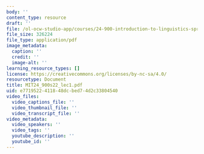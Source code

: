 ```yaml
---
body: ''
content_type: resource
draft: ''
file: /ol-ocw-studio-app/courses/24-900-introduction-to-linguistics-spring-2022/mit24_900s22_lec1.pdf
file_size: 326224
file_type: application/pdf
image_metadata:
  caption: ''
  credit: ''
  image-alt: ''
learning_resource_types: []
license: https://creativecommons.org/licenses/by-nc-sa/4.0/
resourcetype: Document
title: MIT24_900s22_lec1.pdf
uid: e7719522-4118-48dc-bed7-4d2c33804540
video_files:
  video_captions_file: ''
  video_thumbnail_file: ''
  video_transcript_file: ''
video_metadata:
  video_speakers: ''
  video_tags: ''
  youtube_description: ''
  youtube_id: ''
---
```

